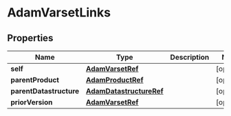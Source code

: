 

# AdamVarsetLinks


## Properties

| Name | Type | Description | Notes |
|------------ | ------------- | ------------- | -------------|
|**self** | [**AdamVarsetRef**](AdamVarsetRef.md) |  |  [optional] |
|**parentProduct** | [**AdamProductRef**](AdamProductRef.md) |  |  [optional] |
|**parentDatastructure** | [**AdamDatastructureRef**](AdamDatastructureRef.md) |  |  [optional] |
|**priorVersion** | [**AdamVarsetRef**](AdamVarsetRef.md) |  |  [optional] |



